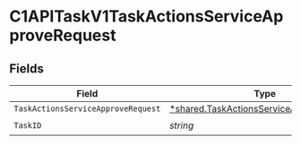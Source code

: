 # C1APITaskV1TaskActionsServiceApproveRequest


## Fields

| Field                                                                                                      | Type                                                                                                       | Required                                                                                                   | Description                                                                                                |
| ---------------------------------------------------------------------------------------------------------- | ---------------------------------------------------------------------------------------------------------- | ---------------------------------------------------------------------------------------------------------- | ---------------------------------------------------------------------------------------------------------- |
| `TaskActionsServiceApproveRequest`                                                                         | [*shared.TaskActionsServiceApproveRequest](../../../pkg/models/shared/taskactionsserviceapproverequest.md) | :heavy_minus_sign:                                                                                         | N/A                                                                                                        |
| `TaskID`                                                                                                   | *string*                                                                                                   | :heavy_check_mark:                                                                                         | N/A                                                                                                        |